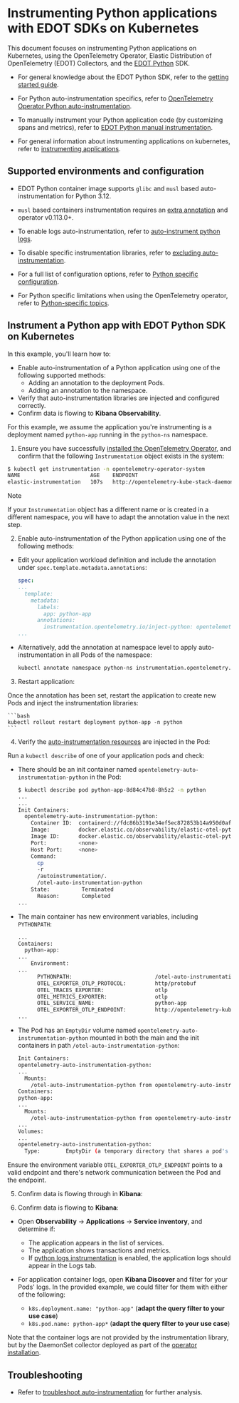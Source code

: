 # Instrumenting Python applications with EDOT SDKs on Kubernetes

This document focuses on instrumenting Python applications on Kubernetes, using the OpenTelemetry Operator, Elastic Distribution of OpenTelemetry (EDOT) Collectors, and the [EDOT Python](https://github.com/elastic/elastic-otel-python) SDK.

- For general knowledge about the EDOT Python SDK, refer to the [getting started guide](https://github.com/elastic/elastic-otel-python/blob/main/docs/get-started.md).

- For Python auto-instrumentation specifics, refer to [OpenTelemetry Operator Python auto-instrumentation](https://opentelemetry.io/docs/kubernetes/operator/automatic/#python).

- To manually instrument your Python application code (by customizing spans and metrics), refer to [EDOT Python manual instrumentation](https://github.com/elastic/elastic-otel-python/blob/main/docs/manual-instrumentation.md#manually-instrument-your-auto-instrumented-python-application).

- For general information about instrumenting applications on kubernetes, refer to [instrumenting applications](./instrumenting-applications.md).

## Supported environments and configuration

- EDOT Python container image supports `glibc` and `musl` based auto-instrumentation for Python 3.12.

- `musl` based containers instrumentation requires an [extra annotation](https://opentelemetry.io/docs/kubernetes/operator/automatic/#annotations-python-musl) and operator v0.113.0+.

- To enable logs auto-instrumentation, refer to [auto-instrument python logs](https://opentelemetry.io/docs/kubernetes/operator/automatic/#auto-instrumenting-python-logs).

- To disable specific instrumentation libraries, refer to [excluding auto-instrumentation](https://opentelemetry.io/docs/kubernetes/operator/automatic/#python-excluding-auto-instrumentation).

- For a full list of configuration options, refer to [Python specific configuration](https://opentelemetry.io/docs/zero-code/python/configuration/#python-specific-configuration).

- For Python specific limitations when using the OpenTelemetry operator, refer to [Python-specific topics](https://opentelemetry.io/docs/zero-code/python/operator/#python-specific-topics).

## Instrument a Python app with EDOT Python SDK on Kubernetes

In this example, you'll learn how to:

- Enable auto-instrumentation of a Python application using one of the following supported methods:
  - Adding an annotation to the deployment Pods.
  - Adding an annotation to the namespace.
- Verify that auto-instrumentation libraries are injected and configured correctly.
- Confirm data is flowing to **Kibana Observability**.

For this example, we assume the application you're instrumenting is a deployment named `python-app` running in the `python-ns` namespace.

1. Ensure you have successfully [installed the OpenTelemetry Operator](./README.md), and confirm that the following `Instrumentation` object exists in the system:

```bash
$ kubectl get instrumentation -n opentelemetry-operator-system
NAME                      AGE    ENDPOINT                                                                                                
elastic-instrumentation   107s   http://opentelemetry-kube-stack-daemon-collector.opentelemetry-operator-system.svc.cluster.local:4318
```
> [!NOTE]
> If your `Instrumentation` object has a different name or is created in a different namespace, you will have to adapt the annotation value in the next step.

2. Enable auto-instrumentation of the Python application using one of the following methods:

  - Edit your application workload definition and include the annotation under `spec.template.metadata.annotations`:

    ```yaml
    spec:
    ...
      template:
        metadata:
          labels:
            app: python-app
          annotations:
            instrumentation.opentelemetry.io/inject-python: opentelemetry-operator-system/elastic-instrumentation
    ...
    ```

  - Alternatively, add the annotation at namespace level to apply auto-instrumentation in all Pods of the namespace:

    ```bash
    kubectl annotate namespace python-ns instrumentation.opentelemetry.io/inject-python=opentelemetry-operator-system/elastic-instrumentation
    ```

3. Restart application:

  Once the annotation has been set, restart the application to create new Pods and inject the instrumentation libraries:

    ```bash
    kubectl rollout restart deployment python-app -n python
    ```

4. Verify the [auto-instrumentation resources](./instrumenting-applications.md#how-auto-instrumentation-works) are injected in the Pod:

  Run a `kubectl describe` of one of your application pods and check:

  - There should be an init container named `opentelemetry-auto-instrumentation-python` in the Pod:

    ```bash
    $ kubectl describe pod python-app-8d84c47b8-8h5z2 -n python
    ...
    ...
    Init Containers:
      opentelemetry-auto-instrumentation-python:
        Container ID:  containerd://fdc86b3191e34ef5ec872853b14a950d0af1e36b0bc207f3d59bd50dd3caafe9
        Image:         docker.elastic.co/observability/elastic-otel-python:0.3.0
        Image ID:      docker.elastic.co/observability/elastic-otel-python@sha256:de7b5cce7514a10081a00820a05097931190567ec6e18a384ff7c148bad0695e
        Port:          <none>
        Host Port:     <none>
        Command:
          cp
          -r
          /autoinstrumentation/.
          /otel-auto-instrumentation-python
        State:          Terminated
          Reason:       Completed
    ...
    ```

  - The main container has new environment variables, including `PYTHONPATH`:

    ```bash
    ...
    Containers:
      python-app:
    ...
        Environment:
    ...
          PYTHONPATH:                          /otel-auto-instrumentation-python/opentelemetry/instrumentation/auto_instrumentation:/otel-auto-instrumentation-python
          OTEL_EXPORTER_OTLP_PROTOCOL:         http/protobuf
          OTEL_TRACES_EXPORTER:                otlp
          OTEL_METRICS_EXPORTER:               otlp
          OTEL_SERVICE_NAME:                   python-app
          OTEL_EXPORTER_OTLP_ENDPOINT:         http://opentelemetry-kube-stack-daemon-collector.opentelemetry-operator-system.svc.cluster.local:4318
    ...
    ```

  - The Pod has an `EmptyDir` volume named `opentelemetry-auto-instrumentation-python` mounted in both the main and the init containers in path `/otel-auto-instrumentation-python`:

      ```bash
    Init Containers:
      opentelemetry-auto-instrumentation-python:
    ...
        Mounts:
          /otel-auto-instrumentation-python from opentelemetry-auto-instrumentation-python (rw)
    Containers:
      python-app:
    ...  
        Mounts:
          /otel-auto-instrumentation-python from opentelemetry-auto-instrumentation-python (rw)
    ...
    Volumes:
    ...
      opentelemetry-auto-instrumentation-python:
        Type:        EmptyDir (a temporary directory that shares a pod's lifetime)
    ```

  Ensure the environment variable `OTEL_EXPORTER_OTLP_ENDPOINT` points to a valid endpoint and there's network communication between the Pod and the endpoint.

5. Confirm data is flowing through in **Kibana**:

5. Confirm data is flowing to **Kibana**:

  - Open **Observability** -> **Applications** -> **Service inventory**, and determine if:
    - The application appears in the list of services.
    - The application shows transactions and metrics.
    - If [python logs instrumentation](https://opentelemetry.io/docs/kubernetes/operator/automatic/#auto-instrumenting-python-logs) is enabled, the application logs should  appear in the Logs tab.
  
  - For application container logs, open **Kibana Discover** and filter for your Pods' logs. In the provided example, we could filter for them with either of the following:
    - `k8s.deployment.name: "python-app"` (**adapt the query filter to your use case**)
    - `k8s.pod.name: python-app*` (**adapt the query filter to your use case**)

  Note that the container logs are not provided by the instrumentation library, but by the DaemonSet collector deployed as part of the [operator installation](./README.md).

## Troubleshooting

- Refer to [troubleshoot auto-instrumentation](./troubleshoot-auto-instrumentation.md) for further analysis.
